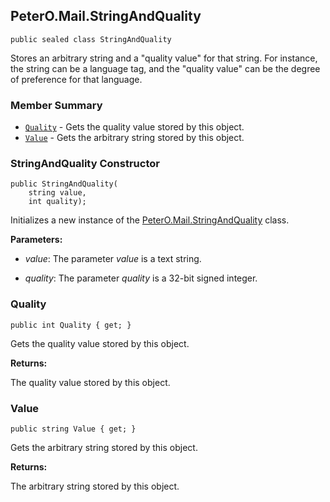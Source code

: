 ## PeterO.Mail.StringAndQuality

    public sealed class StringAndQuality

Stores an arbitrary string and a "quality value" for that string. For instance, the string can be a language tag, and the "quality value" can be the degree of preference for that language.

### Member Summary
* <code>[Quality](#Quality)</code> - Gets the quality value stored by this object.
* <code>[Value](#Value)</code> - Gets the arbitrary string stored by this object.

<a id="Void_ctor_String_Int32"></a>
### StringAndQuality Constructor

    public StringAndQuality(
        string value,
        int quality);

Initializes a new instance of the [PeterO.Mail.StringAndQuality](PeterO.Mail.StringAndQuality.md) class.

<b>Parameters:</b>

 * <i>value</i>: The parameter <i>value</i>
is a text string.

 * <i>quality</i>: The parameter <i>quality</i>
is a 32-bit signed integer.

<a id="Quality"></a>
### Quality

    public int Quality { get; }

Gets the quality value stored by this object.

<b>Returns:</b>

The quality value stored by this object.

<a id="Value"></a>
### Value

    public string Value { get; }

Gets the arbitrary string stored by this object.

<b>Returns:</b>

The arbitrary string stored by this object.
